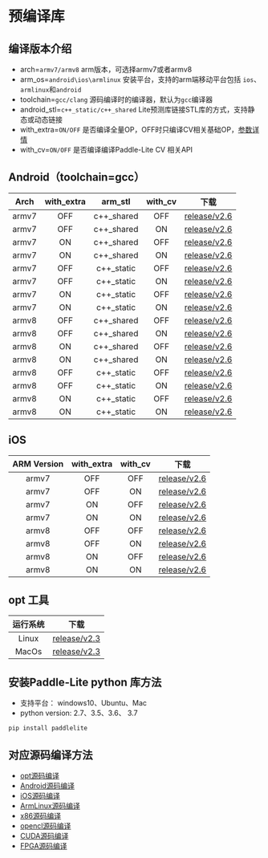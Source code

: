 
# 预编译库

## 编译版本介绍

- arch=`armv7/armv8`                                       arm版本，可选择armv7或者armv8
- arm_os=`android\ios\armlinux`    安装平台，支持的arm端移动平台包括 `ios`、`armlinux`和`android`
- toolchain=`gcc/clang`                                 源码编译时的编译器，默认为`gcc`编译器
- android_stl=`c++_static/c++_shared`     Lite预测库链接STL库的方式，支持静态或动态链接
- with_extra=`ON/OFF`                                     是否编译全量OP，OFF时只编译CV相关基础OP，[参数详情](library)
- with_cv=`ON/OFF`                                          是否编译编译Paddle-Lite CV 相关API


## Android（toolchain=gcc）

| Arch  |with_extra|arm_stl|with_cv|下载|
|:-------:|:-----:|:-----:|:-----:|:-------:|
|armv7|OFF|c++_shared|OFF|[release/v2.6](https://paddlelite-data.bj.bcebos.com/Release/2.6.0/Android/inference_lite_lib.android.armv7.gcc.c++_shared.tiny_publish.tar.gz)|
|armv7|OFF|c++_shared|ON|[release/v2.6](https://paddlelite-data.bj.bcebos.com/Release/2.6.0/Android/inference_lite_lib.android.armv7.gcc.c++_shared.with_cv.tiny_publish.tar.gz)|
|armv7|ON|c++_shared|OFF|[release/v2.6](https://paddlelite-data.bj.bcebos.com/Release/2.6.0/Android/inference_lite_lib.android.armv7.gcc.c++_shared.with_extra.tiny_publish.tar.gz)|
|armv7|ON|c++_shared|ON|[release/v2.6](https://paddlelite-data.bj.bcebos.com/Release/2.6.0/Android/inference_lite_lib.android.armv7.gcc.c++_shared.with_extra.with_cv.tiny_publish.tar.gz)|
|armv7|OFF|c++_static|OFF|[release/v2.6](https://paddlelite-data.bj.bcebos.com/Release/2.6.0/Android/inference_lite_lib.android.armv7.gcc.c++_static.tiny_publish.tar.gz)|
|armv7|OFF|c++_static|ON|[release/v2.6](https://paddlelite-data.bj.bcebos.com/Release/2.6.0/Android/inference_lite_lib.android.armv7.gcc.c++_static.with_cv.tiny_publish.tar.gz)|
|armv7|ON|c++_static|OFF|[release/v2.6](https://paddlelite-data.bj.bcebos.com/Release/2.6.0/Android/inference_lite_lib.android.armv7.gcc.c++_static.with_extra.tiny_publish.tar.gz)|
|armv7|ON|c++_static|ON|[release/v2.6](https://paddlelite-data.bj.bcebos.com/Release/2.6.0/Android/inference_lite_lib.android.armv7.gcc.c++_static.with_extra.with_cv.tiny_publish.tar.gz)|
|armv8|OFF|c++_shared|OFF|[release/v2.6](https://paddlelite-data.bj.bcebos.com/Release/2.6.0/Android/inference_lite_lib.android.armv8.gcc.c++_shared.tiny_publish.tar.gz)|
|armv8|OFF|c++_shared|ON|[release/v2.6](https://paddlelite-data.bj.bcebos.com/Release/2.6.0/Android/inference_lite_lib.android.armv8.gcc.c++_shared.with_cv.tiny_publish.tar.gz)|
|armv8|ON|c++_shared|OFF|[release/v2.6](https://paddlelite-data.bj.bcebos.com/Release/2.6.0/Android/inference_lite_lib.android.armv8.gcc.c++_shared.with_extra.tiny_publish.tar.gz)|
|armv8|ON|c++_shared|ON|[release/v2.6](https://paddlelite-data.bj.bcebos.com/Release/2.6.0/Android/inference_lite_lib.android.armv8.gcc.c++_shared.with_extra.with_cv.tiny_publish.tar.gz)|
|armv8|OFF|c++_static|OFF|[release/v2.6](https://paddlelite-data.bj.bcebos.com/Release/2.6.0/Android/inference_lite_lib.android.armv8.gcc.c++_static.tiny_publish.tar.gz)|
|armv8|OFF|c++_static|ON|[release/v2.6](https://paddlelite-data.bj.bcebos.com/Release/2.6.0/Android/inference_lite_lib.android.armv8.gcc.c++_static.with_cv.tiny_publish.tar.gz)|
|armv8|ON|c++_static|OFF|[release/v2.6](https://paddlelite-data.bj.bcebos.com/Release/2.6.0/Android/inference_lite_lib.android.armv8.gcc.c++_static.with_extra.tiny_publish.tar.gz)|
|armv8|ON|c++_static|ON|[release/v2.6](https://paddlelite-data.bj.bcebos.com/Release/2.6.0/Android/inference_lite_lib.android.armv8.gcc.c++_static.with_extra.with_cv.tiny_publish.tar.gz)|


## iOS

|ARM Version|with_extra|with_cv|下载|
|:-------:|:-----:|:-----:|:-----:|
|armv7|OFF|OFF|[release/v2.6](https://paddlelite-data.bj.bcebos.com/Release/2.6.0/iOS/inference_lite_lib.ios.armv7.tiny_publish.tar.gz)|
|armv7|OFF|ON|[release/v2.6](https://paddlelite-data.bj.bcebos.com/Release/2.6.0/iOS/inference_lite_lib.ios.armv7.with_cv.tiny_publish.tar.gz)|
|armv7|ON|OFF|[release/v2.6](https://paddlelite-data.bj.bcebos.com/Release/2.6.0/iOS/inference_lite_lib.ios.armv7.with_cv.with_extra.tiny_publish.tar.gz)|
|armv7|ON|ON|[release/v2.6](https://paddlelite-data.bj.bcebos.com/Release/2.6.0/iOS/inference_lite_lib.ios.armv7.with_extra.tiny_publish.tar.gz)|
|armv8|OFF|OFF|[release/v2.6](https://paddlelite-data.bj.bcebos.com/Release/2.6.0/iOS/inference_lite_lib.ios.armv8.tiny_publish.tar.gz)|
|armv8|OFF|ON|[release/v2.6](https://paddlelite-data.bj.bcebos.com/Release/2.6.0/iOS/inference_lite_lib.ios.armv8.with_cv.tiny_publish.tar.gz)|
|armv8|ON|OFF|[release/v2.6](https://paddlelite-data.bj.bcebos.com/Release/2.6.0/iOS/inference_lite_lib.ios.armv8.with_cv.with_extra.tiny_publish.tar.gz)|
|armv8|ON|ON|[release/v2.6](https://paddlelite-data.bj.bcebos.com/Release/2.6.0/iOS/inference_lite_lib.ios.armv8.with_extra.tiny_publish.tar.gz)|


## opt 工具

| 运行系统 |      下载       |
| :---------: |  :--------------: |
|    Linux    | [release/v2.3](https://paddlelite-data.bj.bcebos.com/model_optimize_tool/opt) |
|    MacOs   | [release/v2.3](https://paddlelite-data.bj.bcebos.com/model_optimize_tool/opt_mac) |

## 安装Paddle-Lite python 库方法

- 支持平台： windows10、Ubuntu、Mac
- python version: 2.7、3.5、3.6、 3.7
```
pip install paddlelite
```

## 对应源码编译方法

- [opt源码编译](../user_guides/model_optimize_tool.html#opt)
- [Android源码编译](./source_compile.html#paddlelite)
- [iOS源码编译](./source_compile.html#paddlelite)
- [ArmLinux源码编译](./source_compile.html#paddlelite)
- [x86源码编译](../demo_guides/x86)
- [opencl源码编译](../demo_guides/opencl)
- [CUDA源码编译](../demo_guides/cuda)
- [FPGA源码编译](../demo_guides/fpga)
